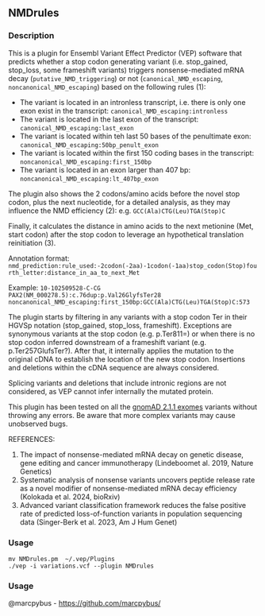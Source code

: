 ## NMDrules

### Description

This is a plugin for Ensembl Variant Effect Predictor (VEP) software that predicts whether a stop codon generating variant (i.e. stop_gained, stop_loss, some frameshift variants) triggers nonsense-mediated mRNA decay (`putative_NMD_triggering`) or not (`canonical_NMD_escaping`, `noncanonical_NMD_escaping`) based on the following rules (1):

* The variant is located in an intronless transcript, i.e. there is only one exon exist in the transcript: `canonical_NMD_escaping:intronless`
* The variant is located in the last exon of the transcript: `canonical_NMD_escaping:last_exon`
* The variant is located within teh last 50 bases of the penultimate exon: `canonical_NMD_escaping:50bp_penult_exon`
* The variant is located within the first 150 coding bases in the transcript: `noncanonical_NMD_escaping:first_150bp`
* The variant is located in an exon larger than 407 bp: `noncanonical_NMD_escaping:lt_407bp_exon`

The plugin also shows the 2 codons/amino acids before the novel stop codon, plus the next nucleotide, for a detailed analysis, as they may influence the NMD efficiency (2): e.g. `GCC(Ala)CTG(Leu)TGA(Stop)C`

Finally, it calculates the distance in amino acids to the next metionine (Met, start codon) after the stop codon to leverage an hypothetical translation reinitiation (3). 

Annotation format: 
`nmd_prediction:rule_used:-2codon(-2aa)-1codon(-1aa)stop_codon(Stop)fourth_letter:distance_in_aa_to_next_Met`

Example: `10-102509528-C-CG 	PAX2(NM_000278.5):c.76dup:p.Val26GlyfsTer28`
`noncanonical_NMD_escaping:first_150bp:GCC(Ala)CTG(Leu)TGA(Stop)C:573`

The plugin starts by filtering in any variants with a stop codon Ter in their HGVSp notation (stop_gained, stop_loss, frameshift). Exceptions are synonymous variants at the stop codon (e.g. p.Ter811=) or when there is no stop codon inferred downstream of a frameshift variant (e.g. p.Ter257GlufsTer?). After that, it internally applies the mutation to the original cDNA to establish the location of the new stop codon. Insertions and deletions within the cDNA sequence are always considered. 

Splicing variants and deletions that include intronic regions are not considered, as VEP cannot infer internally the mutated protein.

This plugin has been tested on all the [gnomAD 2.1.1 exomes](https://storage.googleapis.com/gcp-public-data--gnomad/release/2.1.1/vcf/exomes/gnomad.exomes.r2.1.1.sites.vcf.bgz) variants without throwing any errors. Be aware that more complex variants may cause unobserved bugs.



REFERENCES:
1. The impact of nonsense-mediated mRNA decay on genetic disease, gene editing and cancer immunotherapy (Lindeboomet al. 2019, Nature Genetics)
2. Systematic analysis of nonsense variants uncovers peptide release rate as a novel modifier of nonsense-mediated mRNA decay efficiency (Kolokada et al. 2024, bioRxiv)
3. Advanced variant classification framework reduces the false positive rate of predicted loss-of-function variants in population sequencing data (Singer-Berk et al. 2023, Am J Hum Genet)

### Usage

```
mv NMDrules.pm  ~/.vep/Plugins
./vep -i variations.vcf --plugin NMDrules
```

### Usage

@marcpybus - https://github.com/marcpybus/

